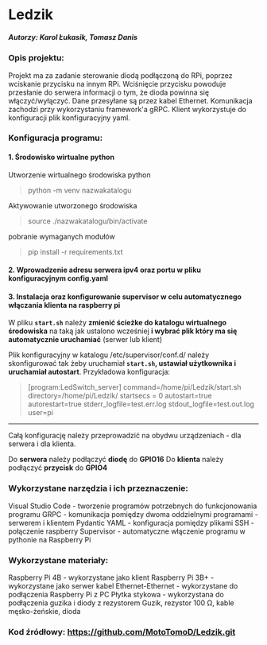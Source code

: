 # Ledzik

##### Autorzy: Karol Łukasik, Tomasz Danis


### Opis projektu:

Projekt ma za zadanie sterowanie diodą podłączoną do RPi, poprzez wciskanie przycisku na innym RPi. Wciśnięcie przycisku powoduje przesłanie do serwera informacji o tym, że dioda powinna się włączyć/wyłączyć. Dane przesyłane są przez kabel Ethernet. Komunikacja zachodzi przy wykorzystaniu framework'a gRPC. Klient wykorzystuje do konfiguracji plik konfiguracyjny yaml.

### Konfiguracja programu:

#### 1. Środowisko wirtualne python

Utworzenie wirtualnego środowiska python
>python -m venv nazwakatalogu

Aktywowanie utworzonego środowiska

>source ./nazwakatalogu/bin/activate

pobranie wymaganych modułów
>pip install -r requirements.txt

#### 2. Wprowadzenie **adresu serwera** ipv4 oraz **portu** w pliku konfiguracyjnym config.yaml



#### 3. Instalacja oraz konfigurowanie **supervisor** w celu automatycznego włączania klienta na raspberry pi

W pliku **`start.sh`** należy ****zmienić ścieżke** do katalogu wirtualnego środowiska** na taką jak ustalono wcześniej **i wybrać plik który ma się automatycznie uruchamiać** (serwer lub klient)

Plik konfiguracyjny w katalogu /etc/supervisor/conf.d/ należy skonfigurować tak żeby uruchamiał **`start.sh`, ustawiał użytkownika i uruchamiał autostart**. Przykładowa konfiguracja:
>[program:LedSwitch_server]
command=/home/pi/Ledzik/start.sh
directory=/home/pi/Ledzik/
startsecs = 0
autostart=true
autorestart=true
stderr_logfile=test.err.log
stdout_logfile=test.out.log
user=pi

___ 
Całą konfigurację należy przeprowadzić na obydwu urządzeniach - dla serwera i dla klienta.

Do **serwera** należy podłączyć **diodę** do **GPIO16**
Do **klienta** należy podłączyć **przycisk** do **GPIO4**


### Wykorzystane narzędzia i ich przeznaczenie:
Visual Studio Code - tworzenie programów potrzebnych do funkcjonowania programu
GRPC - komunikacja pomiędzy dwoma oddzielnymi programami - serwerem i klientem
Pydantic YAML - konfiguracja pomiędzy plikami
SSH - połączenie raspberry 
Supervisor - automatyczne włączenie programu w pythonie na Raspberry Pi

### Wykorzystane materiały:
Raspberry Pi 4B - wykorzystane jako klient
Raspberry Pi 3B+ - wykorzystane jako serwer
kabel Ethernet-Ethernet - wykorzystane do podłączenia Raspberry Pi z PC
Płytka stykowa - wykorzystana do podłączenia guzika i diody z rezystorem
Guzik, rezystor 100 Ω, kable męsko-żeńskie, dioda

### Kod źródłowy: https://github.com/MotoTomoD/Ledzik.git



 




